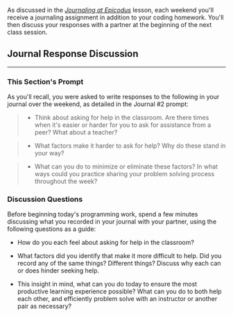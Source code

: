 As discussed in the _[Journaling at Epicodus](/introduction-to-programming/git-html-and-css-part-2/homework-journaling-at-epicodus)_ lesson, each weekend you'll receive a journaling assignment in addition to your coding homework. You'll then discuss your responses with a partner at the beginning of the next class session.

## Journal Response Discussion
---

### This Section's Prompt

As you'll recall, you were asked to write responses to the following in your journal over the weekend, as detailed in the Journal #2 prompt:

> * Think about asking for help in the classroom. Are there times when it's easier or harder for you to ask for assistance from a peer? What about a teacher?


> * What factors make it harder to ask for help? Why do these stand in your way?


> * What can you do to minimize or eliminate these factors? In what ways could you practice sharing your problem solving process throughout the week?

### Discussion Questions

Before beginning today's programming work, spend a few minutes discussing what you recorded in your journal with your partner, using the following questions as a guide:

* How do you each feel about asking for help in the classroom?

* What factors did you identify that make it more difficult to help. Did you record any of the same things? Different things? Discuss why each can or does hinder seeking help.

* This insight in mind, what can you do today to ensure the most productive learning experience possible? What can you do to both help each other, and efficiently problem solve with an instructor or another pair as necessary?

